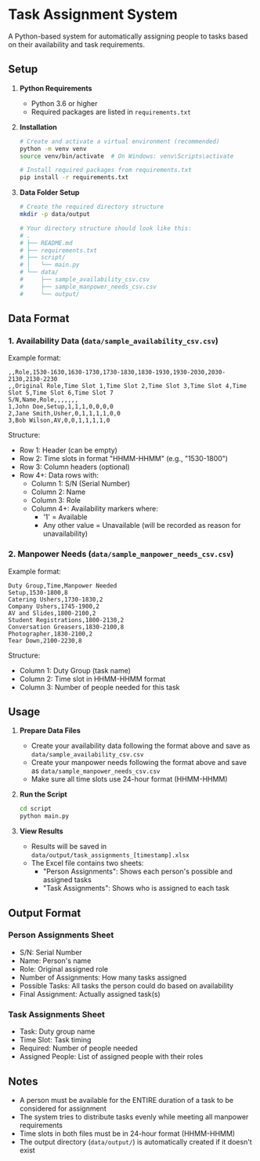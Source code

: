 # Task Assignment System

A Python-based system for automatically assigning people to tasks based on their availability and task requirements.

## Setup

1. **Python Requirements**

   - Python 3.6 or higher
   - Required packages are listed in `requirements.txt`

2. **Installation**

   ```bash
   # Create and activate a virtual environment (recommended)
   python -m venv venv
   source venv/bin/activate  # On Windows: venv\Scripts\activate

   # Install required packages from requirements.txt
   pip install -r requirements.txt
   ```

3. **Data Folder Setup**

   ```bash
   # Create the required directory structure
   mkdir -p data/output

   # Your directory structure should look like this:
   # .
   # ├── README.md
   # ├── requirements.txt
   # ├── script/
   # │   └── main.py
   # └── data/
   #     ├── sample_availability_csv.csv
   #     ├── sample_manpower_needs_csv.csv
   #     └── output/
   ```

## Data Format

### 1. Availability Data (`data/sample_availability_csv.csv`)

Example format:

```csv
,,Role,1530-1630,1630-1730,1730-1830,1830-1930,1930-2030,2030-2130,2130-2230
,,Original Role,Time Slot 1,Time Slot 2,Time Slot 3,Time Slot 4,Time Slot 5,Time Slot 6,Time Slot 7
S/N,Name,Role,,,,,,,
1,John Doe,Setup,1,1,1,0,0,0,0
2,Jane Smith,Usher,0,1,1,1,1,0,0
3,Bob Wilson,AV,0,0,1,1,1,1,0
```

Structure:

- Row 1: Header (can be empty)
- Row 2: Time slots in format "HHMM-HHMM" (e.g., "1530-1800")
- Row 3: Column headers (optional)
- Row 4+: Data rows with:
  - Column 1: S/N (Serial Number)
  - Column 2: Name
  - Column 3: Role
  - Column 4+: Availability markers where:
    - '1' = Available
    - Any other value = Unavailable (will be recorded as reason for unavailability)

### 2. Manpower Needs (`data/sample_manpower_needs_csv.csv`)

Example format:

```csv
Duty Group,Time,Manpower Needed
Setup,1530-1800,8
Catering Ushers,1730-1830,2
Company Ushers,1745-1900,2
AV and Slides,1800-2100,2
Student Registrations,1800-2130,2
Conversation Greasers,1830-2100,8
Photographer,1830-2100,2
Tear Down,2100-2230,8
```

Structure:

- Column 1: Duty Group (task name)
- Column 2: Time slot in HHMM-HHMM format
- Column 3: Number of people needed for this task

## Usage

1. **Prepare Data Files**

   - Create your availability data following the format above and save as `data/sample_availability_csv.csv`
   - Create your manpower needs following the format above and save as `data/sample_manpower_needs_csv.csv`
   - Make sure all time slots use 24-hour format (HHMM-HHMM)

2. **Run the Script**

   ```bash
   cd script
   python main.py
   ```

3. **View Results**
   - Results will be saved in `data/output/task_assignments_[timestamp].xlsx`
   - The Excel file contains two sheets:
     - "Person Assignments": Shows each person's possible and assigned tasks
     - "Task Assignments": Shows who is assigned to each task

## Output Format

### Person Assignments Sheet

- S/N: Serial Number
- Name: Person's name
- Role: Original assigned role
- Number of Assignments: How many tasks assigned
- Possible Tasks: All tasks the person could do based on availability
- Final Assignment: Actually assigned task(s)

### Task Assignments Sheet

- Task: Duty group name
- Time Slot: Task timing
- Required: Number of people needed
- Assigned People: List of assigned people with their roles

## Notes

- A person must be available for the ENTIRE duration of a task to be considered for assignment
- The system tries to distribute tasks evenly while meeting all manpower requirements
- Time slots in both files must be in 24-hour format (HHMM-HHMM)
- The output directory (`data/output/`) is automatically created if it doesn't exist
